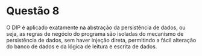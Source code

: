 # Questão 8

O DIP é aplicado exatamente na abstração da persistência de dados, 
ou seja, as regras de negócio do programa são isoladas do mecanismo
de persistência de dados, sem haver injeção direta, permitindo a
fácil alteração do banco de dados e da lógica de leitura e escrita
de dados.